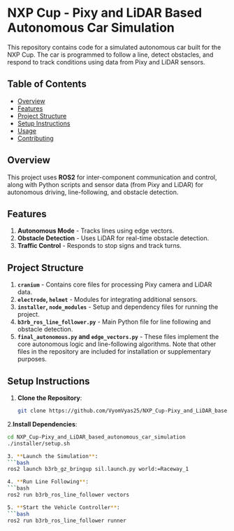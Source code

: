 # NXP Cup - Pixy and LiDAR Based Autonomous Car Simulation

This repository contains code for a simulated autonomous car built for the NXP Cup. The car is programmed to follow a line, detect obstacles, and respond to track conditions using data from Pixy and LiDAR sensors.

## Table of Contents
- [Overview](#overview)
- [Features](#features)
- [Project Structure](#project-structure)
- [Setup Instructions](#setup-instructions)
- [Usage](#usage)
- [Contributing](#contributing)

## Overview
This project uses **ROS2** for inter-component communication and control, along with Python scripts and sensor data (from Pixy and LiDAR) for autonomous driving, line-following, and obstacle detection.

## Features
1. **Autonomous Mode** - Tracks lines using edge vectors.
2. **Obstacle Detection** - Uses LiDAR for real-time obstacle detection.
3. **Traffic Control** - Responds to stop signs and track turns.

## Project Structure
1. **`cranium`** - Contains core files for processing Pixy camera and LiDAR data.
2. **`electrode`, `helmet`** - Modules for integrating additional sensors.
3. **`installer`, `node_modules`** - Setup and dependency files for running the project.
4. **`b3rb_ros_line_follower.py`** - Main Python file for line following and obstacle detection.
5. **`final_autonomous.py` and `edge_vectors.py`** - These files implement the core autonomous logic and line-following algorithms. Note that other files in the repository are included for installation or supplementary purposes.

## Setup Instructions

1. **Clone the Repository**:
   ```bash
   git clone https://github.com/VyomVyas25/NXP_Cup-Pixy_and_LiDAR_based_autonomous_car_simulation.git
2.**Install Dependencies**:
   ```bash
   cd NXP_Cup-Pixy_and_LiDAR_based_autonomous_car_simulation
   ./installer/setup.sh

 3. **Launch the Simulation**:
   ```bash
   ros2 launch b3rb_gz_bringup sil.launch.py world:=Raceway_1

 4. **Run Line Following**:
   ```bash
   ros2 run b3rb_ros_line_follower vectors

 5. **Start the Vehicle Controller**:
   ```bash
   ros2 run b3rb_ros_line_follower runner
